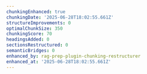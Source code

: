 ```yaml
---
chunkingEnhanced: true
chunkingDate: '2025-06-28T18:02:55.661Z'
structureImprovements: 0
optimalChunkSize: 350
chunkingScore: 70
headingsAdded: 0
sectionsRestructured: 0
semanticBridges: 0
enhanced_by: rag-prep-plugin-chunking-restructurer
enhanced_at: '2025-06-28T18:02:55.661Z'
---
```


